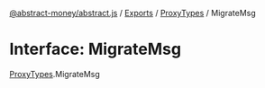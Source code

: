[@abstract-money/abstract.js](../README.md) / [Exports](../modules.md) / [ProxyTypes](../modules/ProxyTypes.md) / MigrateMsg

# Interface: MigrateMsg

[ProxyTypes](../modules/ProxyTypes.md).MigrateMsg
